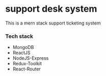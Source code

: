 # support desk system #

This is a mern stack support ticketing system 

### Tech stack ###

* MongoDB
* ReactJS
* NodeJS-Express
* Redux-Toolkit
* React-Router

